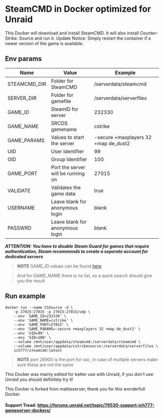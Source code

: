 # SteamCMD in Docker optimized for Unraid
This Docker will download and install SteamCMD. It will also install Counter-Strike: Source and run it. Update Notice: Simply restart the container if a newer version of the game is available.

## Env params
| Name | Value | Example |
| --- | --- | --- |
| STEAMCMD_DIR | Folder for SteamCMD | /serverdata/steamcmd |
| SERVER_DIR | Folder for gamefile | /serverdata/serverfiles |
| GAME_ID | SteamID for server | 232330 |
| GAME_NAME | SRCDS gamename | cstrike |
| GAME_PARAMS | Values to start the server | -secure +maxplayers 32 +map de_dust2 |
| UID | User Identifier | 99 |
| GID | Group Identifier | 100 |
| GAME_PORT | Port the server will be running on | 27015 |
| VALIDATE | Validates the game data | true |
| USERNAME | Leave blank for anonymous login | blank |
| PASSWRD | Leave blank for anonymous login | blank |

***ATTENTION: You have to disable Steam Guard for games that require authentication, Steam recommends to create a seperate account for dedicated servers***

>**NOTE** GAME_ID values can be found [here](https://developer.valvesoftware.com/wiki/Dedicated_Servers_List)

> And for GAME_NAME there is no list, so a quick search should give you the result

## Run example
```
docker run --name CSSource -d \
	-p 27015:27015 -p 27015:27015/udp \
	--env 'GAME_ID=232330' \
	--env 'GAME_NAME=cstrike' \
	--env 'GAME_PORT=27015' \
	--env 'GAME_PARAMS=-secure +maxplayers 32 +map de_dust2' \
	--env 'UID=99' \
	--env 'GID=100' \
	--volume /mnt/user/appdata/steamcmd:/serverdata/steamcmd \
	--volume /mnt/user/appdata/cstrikesource:/serverdata/serverfiles \
	ich777/steamcmd:latest
```
>**NOTE** port 26900 is the port for vac, in case of multiple servers make sure these are not the same


This Docker was mainly edited for better use with Unraid, if you don't use Unraid you should definitely try it!


This Docker is forked from mattieserver, thank you for this wonderfull Docker.


#### Support Tread: https://forums.unraid.net/topic/79530-support-ich777-gameserver-dockers/